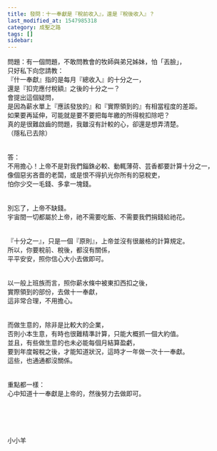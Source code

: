 ```yaml
---
title: 發問：十一奉獻是『稅前收入』，還是『稅後收入』？
last_modified_at: 1547985318
category: 成聖之路
tags: []
sidebar: 
---
```


<p>問題：有一個問題，不敢問教會的牧師與弟兄姊妹，怕「丟臉」，<br/>只好私下向您請教：<br/>『什一奉獻』指的是每月『總收入』的十分之一，<br/>還是『扣完應付稅額』之後的十分之一？<br/>會提出這個疑問，<br/>是因為薪水單上『應該發放的』和『實際領到的』有相當程度的差距。<br/>如果要再延伸，可能就是要不要把每年繳的所得稅扣除吧？<br/>真的是很難啟齒的問題，我雖沒有計較的心，卻還是想弄清楚。<br/>（隱私已去除）<br/><!--more--><br/><br/>答：<br/>不用擔心！上帝不是對我們錙銖必較、動輒薄荷、芸香都要計算十分之一，<br/>像個惡劣吝嗇的老闆，或是恨不得扒光你所有的惡稅吏，<br/>怕你少交一毛錢、多拿一塊錢。<br/><br/><br/>別忘了，上帝不缺錢。<br/>宇宙間一切都屬於上帝，祂不需要吃飯、不需要我們捐錢給祂花。<br/><br/><br/>『十分之一』，只是一個『原則』，上帝並沒有很嚴格的計算規定。<br/>所以，你要稅前、稅後，都沒有關係，<br/>平平安安，照你信心大小去做即可。<br/> <br/><br/>以一般上班族而言，照你薪水條中被東扣西扣之後，<br/>實際領到的部份，去做十一奉獻，<br/>這非常合理，不用擔心。<br/> <br/><br/>而做生意的，除非是比較大的企業，<br/>否則小本生意，有時也很難精準計算，只能大概抓一個大約值。<br/>並且，有些做生意的也未必能每個月結算盈虧，<br/>要到年度報稅之後，才能知道狀況，這時才一年做一次十一奉獻。<br/>這些，也通通都沒關係。<br/> <br/><br/>重點都一樣：<br/>心中知道十一奉獻是上帝的，然後努力去做即可。 <br/> <br/><br/><br/><br/><br/>小小羊<br/><br/><br/><br/></p>